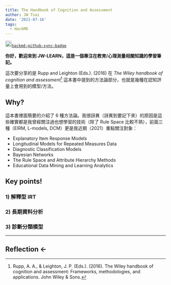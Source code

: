 ```yaml
---
title: The Handbook of Cognition and Assessment
author: JW Tsai
date: '2021-07-16'
tags:
  - HackMD
---
```


[<img src="https://pic.sopili.net/pub/emoji/twitter/2/72x72/1f60e.png" width=20 height=20>`hackmd-github-sync-badge`](https://hackmd.io/Cm50M7SZTVultphjQooPEA)


**你好，歡迎來到 JW-LEARN，這是一個專注在教育/心理測量相關知識的學習筆記。**

這次要分享的是 Rupp and Leighton (Eds.). (2016) 在 _The Wiley handbook of cognition and assessment_[^1] 這本書中提到的方法論部分，也就是幾種在認知評量上會用到的模型/方法。

## Why?

這本書裡面簡要的介紹了 6 種方法論。我很訝異（訝異到要記下來）的原因是這些確實都是我曾經關注過也想學習的技術（除了 Rule Space 比較不熟），前面三種（EIRM, L-models, DCM）更是我近期（2021）重點關注對象：

- Explanatory Item Response Models
- Longitudinal Models for Repeated Measures Data
- Diagnostic Classification Models
- Bayesian Networks
- The Rule Space and Attribute Hierarchy Methods
- Educational Data Mining and Learning Analytics

## Key points!


### 1) 解釋型 IRT
### 2) 長期資料分析
### 3) 診斷分類模型



---


## Reflection <-









[^1]: Rupp, A. A., & Leighton, J. P. (Eds.). (2016). The Wiley handbook of cognition and assessment: Frameworks, methodologies, and applications. John Wiley & Sons.


